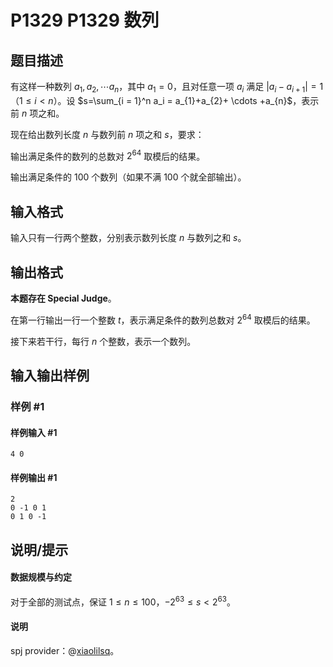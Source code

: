 # P1329 P1329 数列

## 题目描述

有这样一种数列 $a_1, a_2, \cdots a_n$，其中 $a_{1}=0$，且对任意一项 $a_{i}$ 满足 $|a_{i}-a_{i+1}|=1$（$1\le i<n$）。设 $s=\sum_{i = 1}^n a_i = a_{1}+a_{2}+ \cdots +a_{n}$，表示前 $n$ 项之和。

现在给出数列长度 $n$ 与数列前 $n$ 项之和 $s$，要求：

输出满足条件的数列的总数对 $2^{64}$ 取模后的结果。

输出满足条件的 $100$ 个数列（如果不满 $100$ 个就全部输出）。


## 输入格式


输入只有一行两个整数，分别表示数列长度 $n$ 与数列之和 $s$。

## 输出格式

**本题存在 Special Judge**。

在第一行输出一行一个整数 $t$，表示满足条件的数列总数对 $2^{64}$ 取模后的结果。

接下来若干行，每行 $n$ 个整数，表示一个数列。

## 输入输出样例

### 样例 #1

#### 样例输入 #1

```
4 0
```

#### 样例输出 #1

```
2
0 -1 0 1
0 1 0 -1
```

## 说明/提示

#### 数据规模与约定

对于全部的测试点，保证 $1 \leq n \leq 100$，$-2^{63} \leq s \lt 2^{63}$。

#### 说明

spj provider：@[xiaolilsq](user/230249)。

